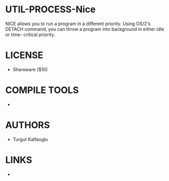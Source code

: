 UTIL-PROCESS-Nice
=================

NICE allows you to run a program in a different priority. Using OS/2's DETACH command, you can throw a program into background in either idle or time- critical priority.

LICENSE
===============
* Shareware ($10)

COMPILE TOOLS
===============
* 

AUTHORS
===============
* Turgut Kalfaoglu

LINKS
===============
* 
